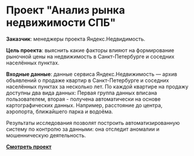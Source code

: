 # Проект "Анализ рынка недвижимости СПБ"

**Заказчик**: менеджеры проекта Яндекс.Недвидимость.

**Цель проекта**: выяснить какие факторы влияют на формирование рыночной цены на недвижимость в Санкт-Петербурге и соседних населённых пунктах.

**Входные данные**: данные сервиса Яндекc.Недвижимость — архив объявлений о продаже квартир в Санкт-Петербурге и соседних населённых пунктах за несколько лет. По каждой квартире на продажу доступны два вида данных: Первая группа данных вписана пользователем, вторая - получена автоматически на основе картографических данных. Например, расстояние до центра, аэропорта, ближайшего парка и водоёма. 

Результаты исследования позволят построить автоматизированную систему по контролю за данными: она отследит аномалии и мошенническую деятельность. 



**[Смотреть проект](https://github.com/Alie-in-Wonderland/data-analyst-projects/blob/main/%D0%90%D0%BD%D0%B0%D0%BB%D0%B8%D0%B7%20%D1%80%D1%8B%D0%BD%D0%BA%D0%B0%20%D0%BD%D0%B5%D0%B4%D0%B2%D0%B8%D0%B6%D0%B8%D0%BC%D0%BE%D1%81%D1%82%D0%B8%20%D0%A1%D0%9F%D0%91/nedvizhimost'%20spb.ipynb)**
